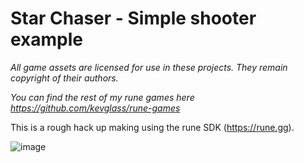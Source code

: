 # Star Chaser - Simple shooter example

_All game assets are licensed for use in these projects. They remain copyright of their authors._

_You can find the rest of my rune games here https://github.com/kevglass/rune-games_

This is a rough hack up making using the rune SDK (https://rune.gg). 

![image](https://github.com/kevglass/rune-shooter/assets/3787210/fc96b97c-d3dc-4831-be78-c23a68d4ce65)

